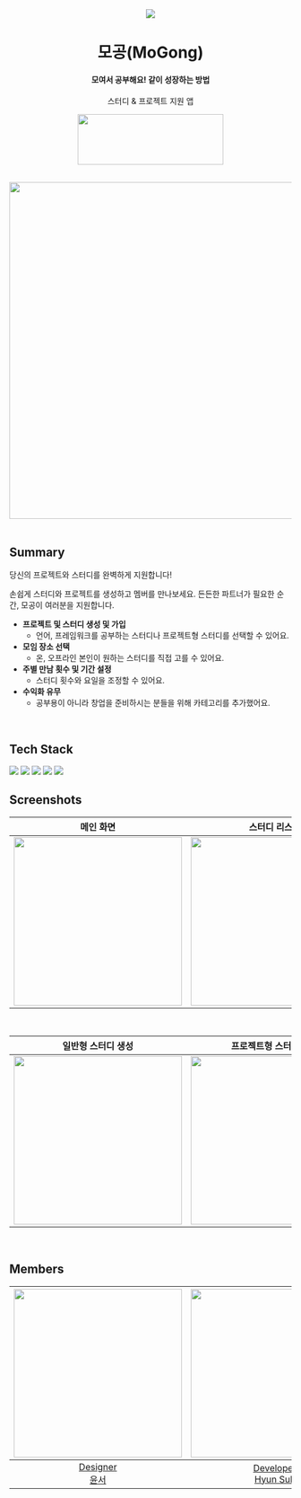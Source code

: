 <div align="center">
  <img src="https://github.com/Mogong-Team/Mogong-iOS/assets/81469446/a7c2883b-11a8-46c0-b5ba-6221320db052">
</div>

<h1 align="center">
  모공(MoGong)
</h1>

<h4 align="center">
  모여서 공부해요! 같이 성장하는 방법
</h4>

<p align="center">
  스터디 & 프로젝트 지원 앱
</p>

<p align="center">
  <a href="https://apps.apple.com/kr/app/%EB%AA%A8%EA%B3%B5-%ED%94%84%EB%A1%9C%EC%A0%9D%ED%8A%B8-%EC%8A%A4%ED%84%B0%EB%94%94-%EB%A9%A4%EB%B2%84-%EC%B0%BE%EA%B8%B0/id6466363930">
    <img src="https://user-images.githubusercontent.com/52993882/219651102-a12adc2c-7913-439b-9bcb-b46c44d66a4b.png" width="260" height="90" style="display:block; margin:0 auto;" />
  </a>
</p>

<br>
<div align = "center">
  <img src = "https://github.com/Mogong-Team/Mogong-iOS/assets/81469446/7f17852f-9198-434d-9708-a70f9e661ddd" width="600" class= "center">
</div>
<br>

## Summary
당신의 프로젝트와 스터디를 완벽하게 지원합니다!

손쉽게 스터디와 프로젝트를 생성하고 멤버를 만나보세요. 든든한 파트너가 필요한 순간, 모공이 여러분을 지원합니다.

* **프로젝트 및 스터디 생성 및 가입**
  - 언어, 프레임워크를 공부하는 스터디나 프로젝트형 스터디를 선택할 수 있어요.
* **모임 장소 선택**
  - 온, 오프라인 본인이 원하는 스터디를 직접 고를 수 있어요.
* **주별 만남 횟수 및 기간 설정**
  - 스터디 횟수와 요일을 조정할 수 있어요.
* **수익화 유무**
  - 공부용이 아니라 창업을 준비하시는 분들을 위해 카테고리를 추가했어요.
<br>
 
## Tech Stack

 <img src="https://img.shields.io/badge/Swift UI-F05138?style=for-the-badge&logo=Swift&logoColor=white">
 <img src="https://img.shields.io/badge/Firebase-FFCA28?style=for-the-badge&logo=Firebase&logoColor=white">
 <img src="https://img.shields.io/badge/Github-181717?style=for-the-badge&logo=GitHub&logoColor=white">
 <img src="https://img.shields.io/badge/Notion-000000?style=for-the-badge&logo=Notion&logoColor=white">
 <img src="https://img.shields.io/badge/Figma-F24E1E?style=for-the-badge&logo=Figma&logoColor=white">
<br>

## Screenshots
|메인 화면|스터디 리스트|마이 스터디|마이 페이지
|---|---|---|---|
|<img src = "https://github.com/Mogong-Team/Mogong-iOS/assets/81469446/cde26db8-b4d8-4fd2-8d93-77dafb5cefe9" width=300>|<img src = "https://github.com/Mogong-Team/Mogong-iOS/assets/81469446/bf35c3a4-71fd-4728-96a2-99aedf91c030" width=300>|<img src = "https://github.com/Mogong-Team/Mogong-iOS/assets/81469446/5f348619-e443-491d-bc7b-1692143227cb" width = 300>|<img src = "https://github.com/Mogong-Team/Mogong-iOS/assets/81469446/d0084c3f-add6-4b97-b74b-f367918eb980" width = 300>
<br>

|일반형 스터디 생성|프로젝트형 스터디 생성|스터디 신청
|---|---|---|
|<img src = "https://github.com/Mogong-Team/Mogong-iOS/assets/81469446/93272591-2690-4489-87e3-56e4766ff5c8" width=300>|<img src = "https://github.com/Mogong-Team/Mogong-iOS/assets/81469446/c1d3aecd-59fa-4fec-be12-2adbe5fdd128" width=300>|<img src = "https://github.com/Mogong-Team/Mogong-iOS/assets/81469446/8dcbd17a-4f9e-40ba-9b12-0628bd92b876" width = 300>
<br>

## Members
|<img src="https://github.com/Mogong-Team/Mogong-iOS/assets/81469446/797832ae-60cf-4772-8f30-77f66adab4e9" width="300" height="300">|<img src="https://avatars.githubusercontent.com/u/114726674?v=4" width="300" height="300">|<img src="https://avatars.githubusercontent.com/u/81469446?v=4" width="300" height="300">
|:-:|:-:|:-:|
|[Designer<br/>윤서]()|[Developer<br/>Hyun Suk](https://github.com/hsuuuk)|[Developer<br/>Ye Gang](https://github.com/ye-gang-jjang)
